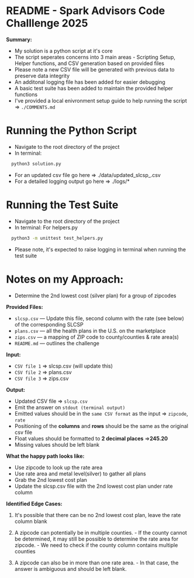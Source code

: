 # README - Spark Advisors Code Challlenge 2025

  **Summary:**
  - My solution is a python script at it's core
  - The script seperates concerns into 3 main areas - Scripting Setup, Helper functions, and CSV generation based on provided files
  - Please note a new CSV file will be generated with previous data to preserve data integrity
  - An additonal logging file has been added for easier debugging
  - A basic test suite has been added to maintain the provided helper functions
  - I've provided a local enivronment setup guide to help running the script => `./COMMENTS.md`

# Running the Python Script
  - Navigate to the root directory of the project
  - In terminal:
```bash
  python3 solution.py
```

  - For an updated csv file go here => ./data/updated_slcsp_<TIMESTAMP>.csv
  - For a detailed logging output go here => ./logs/*

# Running the Test Suite
  - Navigate to the root directory of the project
  - In terminal: For helpers.py
```bash
  python3 -m unittest test_helpers.py
```

  - Please note, it's expected to raise logging in terminal when running the test suite

# Notes on my Approach:
  - Determine the 2nd lowest cost (silver plan) for a group of zipcodes

  **Provided Files:**
  - `slcsp.csv` — Update this file, second column with the rate (see below) of the corresponding SLCSP
  - `plans.csv` — all the health plans in the U.S. on the marketplace
  - `zips.csv` — a mapping of ZIP code to county/counties & rate area(s)
  - `README.md` — outlines the challenge

  **Input:**
  - `CSV file 1` => slcsp.csv (will update this)
  - `CSV file 2` => plans.csv
  - `CSV file 3` => zips.csv

  **Output:** 
  - Updated CSV file => `slcsp.csv`
  - Emit the answer on `stdout (terminal output)`
  - Emitted values should be in the `same CSV format` as the input => `zipcode`, `rate`
  - Positioning of the **columns** and **rows** should be the same as the original csv file
  - Float values should be formatted to **2 decimal places** =>**245.20**
  - Missing values should be left blank

  **What the happy path looks like:**
  - Use zipcode to look up the rate area
  - Use rate area and metal level(silver) to gather all plans
  - Grab the 2nd lowest cost plan
  - Update the slcsp.csv file with the 2nd lowest cost plan under rate column

  **Identified Edge Cases:**
  1. It's possible that there can be no 2nd lowest cost plan, leave the rate column blank
  2. A zipcode can potentially be in multiple counties.
    - If the county cannot be determined, it may still be possible to determine the rate area for zipcode.
    - We need to check if the county column contains multiple counties

  3. A zipcode can also be in more than one rate area. 
    - In that case, the answer is ambiguous and should be left blank.